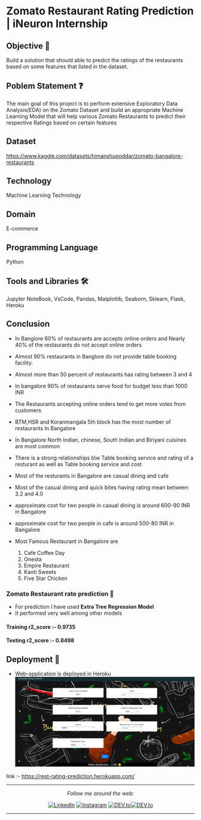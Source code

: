 # **Zomato Restaurant Rating Prediction | iNeuron Internship**

## Objective 🎯

Build a solution that should able to predict the ratings of the
restaurants based on some features that listed in the dataset.


## Poblem Statement ❓

The main goal of this project is to perform extensive Exploratory Data Analysis(EDA) on
the Zomato Dataset and build an appropriate Machine Learning Model that will help
various Zomato Restaurants to predict their respective Ratings based on certain features

## Dataset 

https://www.kaggle.com/datasets/himanshupoddar/zomato-bangalore-restaurants

## Technology 
Machine Learning Technology

## Domain 
E-commerce

## Programming Language 
Python

## Tools and Libraries 🛠
Jupyter NoteBook, VsCode, Pandas, Matplotlib, Seaborn, Sklearn, Flask, Heroku

## Conclusion 
- In Banglore 60% of restaurants are accepts online orders and Nearly 40% of the restaurants do not accept online orders

- Almost 90% restaurants in Banglore do not provide table booking facility.

- Almost more than 50 percent of restaurants has rating between 3 and 4

- In bangalore 90% of restaurants serve food for budget less than 1000 INR

- The Restaurants accepting online orders tend to get more votes from customers 

- BTM,HSR and Koranmangala 5th block has the most number of restaurants In Bangalore

- In Bangalore North Indian, chinese, South Indian and Biriyani cuisines are most common

- There is a strong relationships b\w Table booking service and rating of a resturant as well as Table booking service and cost

- Most of the resturants in Bangalore are casual dining and cafe

- Most of the casual dining and quick bites having rating mean between 3.2 and 4.0 

- approximate cost for two people in casual dining is around 600-90 INR in Bangalore

- approximate cost for two people in cafe is around 500-80 INR in Bangalore

- Most Famous Restaurant in Bangalore are 
  1. Cafe Coffee Day
  2. Onesta
  3. Empire Restaurant
  4. Kanti Sweets
  5. Five Star Chicken
  
### Zomato Restaurant rate prediction 🤖
  - For prediction I have used **Extra Tree Regression Model** 
  - It performed very well among other models 
  
  #### Training r2_score :- 0.9735
  #### Testing r2_score  :- 0.8498
 
## Deployment 🔗
- Web-application is deployed in Heroku
![plot](./web-app-screenshort.png)

link :- https://rest-rating-prediction.herokuapp.com/

---
<div align="center">
<i>Follow me around the web:</i><br>
<p>

<a href="https://www.linkedin.com/in/adil-rahman-80b17a23a/" target="_blank"><img src="https://img.shields.io/badge/LinkedIn-0077B5?style=for-the-badge&logo=linkedin&logoColor=white" alt="LinkedIn"></a>
<a href="https://www.instagram.com/___i_am_iron_man/?hl=en" target="_blank"><img src="https://img.shields.io/badge/Instagram-E4405F?style=for-the-badge&logo=instagram&logoColor=white" alt="Instagram"></a>
<a href="https://medium.com/@adilrahman_1337" target="_blank"><img src="https://img.shields.io/badge/Medium-12100E?style=for-the-badge&logo=medium&logoColor=white" alt="DEV.to"></a><a href="https://twitter.com/bitbyte_1337" target="_blank"><img src="https://img.shields.io/badge/Twitter-1DA1F2?style=for-the-badge&logo=twitter&logoColor=white" alt="DEV.to"></a>

</p>
</div>

---
